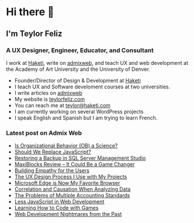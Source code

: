 # Hi there 👋
## I'm Teylor Feliz
### A UX Designer, Engineer, Educator, and Consultant
I work at [Haketi](https://haketi.com), write on [admixweb](https://admixweb.com), and teach UX and web development at the Academy of Art University and the University of Denver.
- Founder/Director of Design & Development at [Haketi](https://haketi.com)
- I teach UX and Software develoment courses at two universities.
- I write articles on [admixweb](https://admixweb.com)
- My website is [teylorfeliz.com](https://teylorfeliz.com)
- You can reach me at [teylor@haketi.com](mailto:teylor@haketi.com)
- I am currently working on several WordPress projects
- I speak English and Spanish but I am trying to learn French.

### Latest post on Admix Web
- [Is Organizational Behavior (OB) a Science?](https://www.admixweb.com/is-organizational-behavior-ob-a-science/)
- [Should We Replace JavaScript?](https://www.admixweb.com/should-we-replace-javascript/)
- [Restoring a Backup in SQL Server Management Studio](https://www.admixweb.com/restoring-a-backup-in-sql-server-management-studio/)
- [MaxiBlocks Review – It Could Be a Game Changer](https://www.admixweb.com/maxiblocks-review-it-could-be-a-game-changer/)
- [Building Empathy for the Users](https://www.admixweb.com/building-empathy-for-the-users/)
- [The UX Design Process I Use with My Projects](https://www.admixweb.com/my-ux-design-process/)
- [Microsoft Edge is Now My Favorite Browser](https://www.admixweb.com/microsoft-edge-is-now-my-favorite-browser/)
- [Correlation and Causation When Analyzing Data](https://www.admixweb.com/correlation-and-causation-when-analyzing-data/)
- [The Problems of Multiple Accounting Standards](https://www.admixweb.com/the-problems-of-multiple-accounting-standards/)
- [Less JavaScript in Web Development](https://www.admixweb.com/less-javascript-in-web-development/)
- [Learning How to Code with Games](https://www.admixweb.com/learning-how-to-code-with-games/)
- [Web Development Nightmares from the Past](https://www.admixweb.com/web-development-nightmares-from-the-past/)
<!--
**teylorfeliz/teylorfeliz** is a ✨ _special_ ✨ repository because its `README.md` (this file) appears on your GitHub profile.

Here are some ideas to get you started:

- 🔭 I’m currently working on ...
- 🌱 I’m currently learning ...
- 👯 I’m looking to collaborate on ...
- 🤔 I’m looking for help with ...
- 💬 Ask me about ...
- 📫 How to reach me: ...
- 😄 Pronouns: ...
- ⚡ Fun fact: ...
-->

